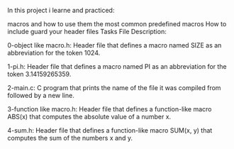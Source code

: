 In this project i learne and practiced:

macros and how to use them
the most common predefined macros
How to include guard your header files
Tasks File Description:

0-object like macro.h: Header file that defines a macro named SIZE as an abbreviation for the token 1024.

1-pi.h: Header file that defines a macro named PI as an abbreviation for the token 3.14159265359.

2-main.c: C program that prints the name of the file it was compiled from followed by a new line.

3-function like macro.h: Header file that defines a function-like macro ABS(x) that computes the absolute value of a number x.

4-sum.h: Header file that defines a function-like macro SUM(x, y) that computes the sum of the numbers x and y.
